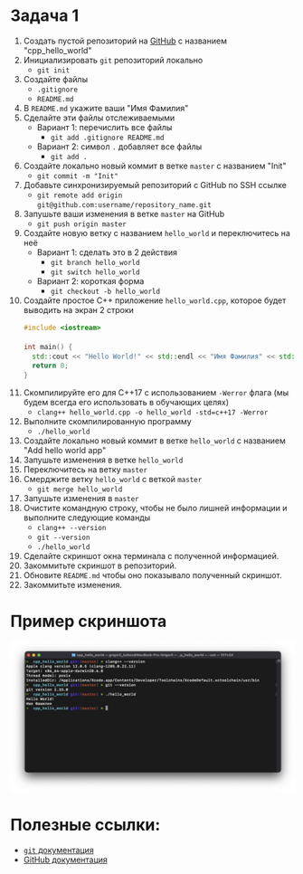# Задача 1

1. Создать пустой репозиторий на [GitHub](github.com) с названием "cpp_hello_world"
2. Инициализировать `git` репозиторий локально
    - `git init`
3. Создайте файлы
    - `.gitignore`
    - `README.md`
4. В `README.md` укажите ваши "Имя Фамилия"
5. Сделайте эти файлы отслеживаемыми
    - Вариант 1: перечислить все файлы
        - `git add .gitignore README.md`
    - Вариант 2: символ `.` добавляет все файлы
        - `git add .`
5. Создайте локально новый коммит в ветке `master` с названием "Init"
    - `git commit -m "Init"`
6. Добавьте синхронизируемый репозиторий с GitHub по SSH ссылке
    - `git remote add origin git@github.com:username/repository_name.git`
7. Запушьте ваши изменения в ветке `master` на GitHub
    - `git push origin master`
8. Создайте новую ветку с названием `hello_world` и переключитесь на неё
    - Вариант 1: сделать это в 2 действия
        - `git branch hello_world`
        - `git switch hello_world`
    - Вариант 2: короткая форма
        - `git checkout -b hello_world`
9. Создайте простое C++ приложение `hello_world.cpp`, которое будет выводить на экран 2 строки
    ```cpp
    #include <iostream>

    int main() {
      std::cout << "Hello World!" << std::endl << "Имя Фамилия" << std::endl;
      return 0;
    }
    ```
10. Скомпилируйте его для C++17 c использованием `-Werror` флага (мы будем всегда его использовать в обучающих целях)
    - `clang++ hello_world.cpp -o hello_world -std=c++17 -Werror`
11. Выполните скомпилированную программу
    - `./hello_world`
12. Создайте локально новый коммит в ветке `hello_world` с названием "Add hello world app"
13. Запушьте изменения в ветке `hello_world`
15. Переключитесь на ветку `master`
14. Смерджите ветку `hello_world` с веткой `master`
    - `git merge hello_world`
15. Запушьте изменения в `master`
16. Очистите командную строку, чтобы не было лишней информации и выполните следующие команды
    - `clang++ --version`
    - `git --version`
    - `./hello_world`
17. Сделайте скриншот окна терминала с полученной информацией.
18. Закоммитьте скриншот в репозиторий.
19. Обновите `README.md` чтобы оно показывало полученный скриншот.
20. Закоммитьте изменения.

# Пример скриншота
![Screenshot](./screenshot.png)

# Полезные ссылки:
- [`git` документация](https://git-scm.com/doc)
- [GitHub документация](https://docs.github.com/en)
